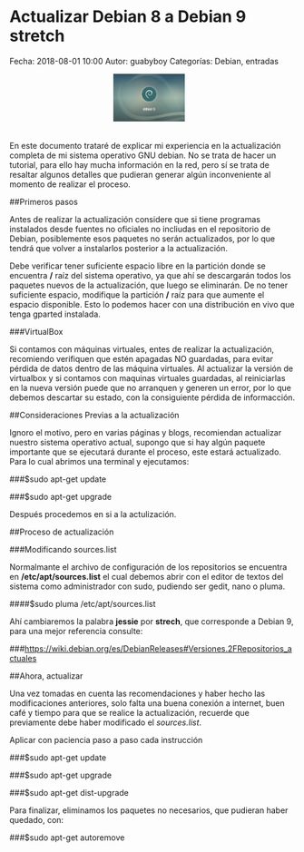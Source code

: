 Actualizar Debian 8 a Debian 9 stretch
===========
Fecha: 2018-08-01 10:00
Autor: guabyboy
Categorías: Debian, entradas

<center>
<img class="img-responsive" style="width:25%;height:auto;margin-right:12px;" src="2018-08-02-ActualizarDebian/Debian9.jpeg" alt="Debian 9" width="65" height="50">

</center>
<br />


En este documento trataré de explicar mi experiencia en la actualización completa de mi sistema operativo GNU debian. No se trata de hacer un tutorial, para ello hay mucha información en la red, pero sí se trata de resaltar algunos detalles que  pudieran generar algún inconveniente al momento de realizar el proceso.

<!-- break --> 



##Primeros pasos


Antes de realizar la actualización considere que si tiene programas instalados desde fuentes no oficiales no incliudas en el repositorio de Debian, posiblemente esos paquetes no serán actualizados, por lo que tendrá que volver a instalarlos posterior a la actualización. 

Debe verificar tener suficiente espacio libre en la partición donde se encuentra **/** raíz del sistema operativo, ya que ahí se descargarán todos los paquetes nuevos de la actualización, que luego se eliminarán. De no tener suficiente espacio, modifique la partición **/** raíz para que aumente el espacio disponible. Esto lo podemos hacer con una distribución en vivo que tenga gparted instalada. 


###VirtualBox

Si contamos con máquinas  virtuales, entes de realizar la actualización, recomiendo verifiquen que estén apagadas NO guardadas, para evitar pérdida de datos dentro de las máquina virtuales. Al actualizar la versión de virtualbox y si contamos con maquinas virtuales guardadas, al reiniciarlas en la nueva versión puede que no arranquen y generen un error, por lo que debemos descartar su estado, con la consiguiente pérdida de informacción.


##Consideraciones Previas a la actualización



Ignoro el motivo, pero en varias páginas y blogs, recomiendan actualizar nuestro sistema operativo actual, supongo que si hay algún paquete importante que se ejecutará durante el proceso, este estará actualizado. Para lo cual abrimos una terminal y ejecutamos:

###$sudo apt-get update

###$sudo apt-get upgrade

Después procedemos en si a la actulización.




##Proceso de actualización



###Modificando sources.list

Normalmante el archivo de configuración de los repositorios se encuentra en **/etc/apt/sources.list** el cual debemos abrir con el editor de textos del sistema como administrador con sudo, pudiendo ser gedit, nano o pluma.

####$sudo pluma /etc/apt/sources.list

Ahí cambiaremos la palabra **jessie** por **strech**, que corresponde a Debian 9, para una mejor referencia consulte:

###https://wiki.debian.org/es/DebianReleases#Versiones.2FRepositorios_actuales


##Ahora, actualizar

Una vez tomadas en cuenta las recomendaciones y haber hecho las modificaciones anteriores, solo falta una buena conexión a internet, buen café y tiempo para que se realice la actualización, recuerde que previamente debe haber modificado el *sources.list*.

Aplicar con paciencia paso a paso cada instrucción 

###$sudo apt-get update

###$sudo apt-get upgrade

###$sudo apt-get dist-upgrade

Para finalizar, eliminamos los paquetes no necesarios, que pudieran haber quedado, con:

###$sudo apt-get autoremove









